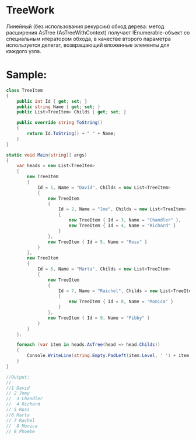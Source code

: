 # TreeWork
Линейный (без использования рекурсии) обход дерева: метод расширения AsTree (AsTreeWithContext) получает IEnumerable-объект со специальным итератором обхода, в качестве второго параметра используется делегат, возвращающий вложенные элементы для каждого узла.

# Sample:

``` c#
class TreeItem
{
    public int Id { get; set; }
    public string Name { get; set; }
    public List<TreeItem> Childs { get; set; }

    public override string ToString()
    {
        return Id.ToString() + " " + Name;
    }
}

static void Main(string[] args)
{
    var heads = new List<TreeItem>
    {
        new TreeItem
        {
            Id = 1, Name = "David", Childs = new List<TreeItem>
            {
                new TreeItem
                {
                    Id = 2, Name = "Joe", Childs = new List<TreeItem>
                    {
                        new TreeItem { Id = 3, Name = "Chandler" },
                        new TreeItem { Id = 4, Name = "Richard" }
                    }
                },
                new TreeItem { Id = 5, Name = "Ross" }
            }
        },
        new TreeItem
        {
            Id = 6, Name = "Marta", Childs = new List<TreeItem>
            {
                new TreeItem
                {
                    Id = 7, Name = "Raichel", Childs = new List<TreeItem>
                    {
                        new TreeItem { Id = 8, Name = "Monica" }
                    }
                },
                new TreeItem { Id = 9, Name = "Fibby" }
            }
        }
    };

    foreach (var item in heads.AsTree(head => head.Childs))
    {
        Console.WriteLine(string.Empty.PadLeft(item.Level, ' ') + item.Value);
    }
}

//Output:
//
//1 David
// 2 Joey
//  3 Chandler
//  4 Richard
// 5 Ross
//6 Marta
// 7 Rachel
//  8 Monica
// 9 Phoebe
```
